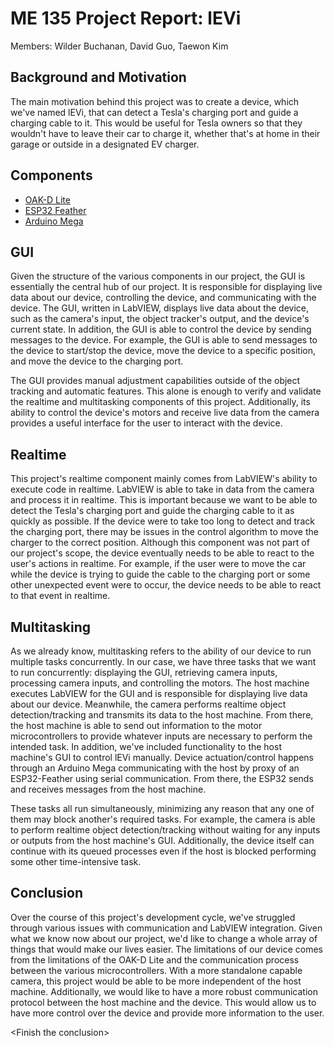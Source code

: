 # ME 135 Project Report: lEVi

Members: Wilder Buchanan, David Guo, Taewon Kim

## Background and Motivation

The main motivation behind this project was to create a device, which we've named lEVi, that can detect a Tesla's charging port and guide a charging cable to it. This would be useful for Tesla owners so that they wouldn't have to leave their car to charge it, whether that's at home in their garage or outside in a designated EV charger.

## Components

-   [OAK-D Lite](https://shop.luxonis.com/collections/oak-cameras-1/products/oak-d-lite-1)
-   [ESP32 Feather](https://www.adafruit.com/product/3405)
-   [Arduino Mega](https://store-usa.arduino.cc/products/arduino-mega-2560-rev3?selectedStore=us)

## GUI

Given the structure of the various components in our project, the GUI is essentially the central hub of our project. It is responsible for displaying live data about our device, controlling the device, and communicating with the device. The GUI, written in LabVIEW, displays live data about the device, such as the camera's input, the object tracker's output, and the device's current state. In addition, the GUI is able to control the device by sending messages to the device. For example, the GUI is able to send messages to the device to start/stop the device, move the device to a specific position, and move the device to the charging port.

The GUI provides manual adjustment capabilities outside of the object tracking and automatic features. This alone is enough to verify and validate the realtime and multitasking components of this project. Additionally, its ability to control the device's motors and receive live data from the camera provides a useful interface for the user to interact with the device.

## Realtime

This project's realtime component mainly comes from LabVIEW's ability to execute code in realtime. LabVIEW is able to take in data from the camera and process it in realtime. This is important because we want to be able to detect the Tesla's charging port and guide the charging cable to it as quickly as possible. If the device were to take too long to detect and track the charging port, there may be issues in the control algorithm to move the charger to the correct position. Although this component was not part of our project's scope, the device eventually needs to be able to react to the user's actions in realtime. For example, if the user were to move the car while the device is trying to guide the cable to the charging port or some other unexpected event were to occur, the device needs to be able to react to that event in realtime.

## Multitasking

As we already know, multitasking refers to the ability of our device to run multiple tasks concurrently. In our case, we have three tasks that we want to run concurrently: displaying the GUI, retrieving camera inputs, processing camera inputs, and controlling the motors. The host machine executes LabVIEW for the GUI and is responsible for displaying live data about our device. Meanwhile, the camera performs realtime object detection/tracking and transmits its data to the host machine. From there, the host machine is able to send out information to the motor microcontrollers to provide whatever inputs are necessary to perform the intended task. In addition, we've included functionality to the host machine's GUI to control lEVi manually. Device actuation/control happens through an Arduino Mega communicating with the host by proxy of an ESP32-Feather using serial communication. From there, the ESP32 sends and receives messages from the host machine.

These tasks all run simultaneously, minimizing any reason that any one of them may block another's required tasks. For example, the camera is able to perform realtime object detection/tracking without waiting for any inputs or outputs from the host machine's GUI. Additionally, the device itself can continue with its queued processes even if the host is blocked performing some other time-intensive task.

## Conclusion

Over the course of this project's development cycle, we've struggled through various issues with communication and LabVIEW integration. Given what we know now about our project, we'd like to change a whole array of things that would make our lives easier. The limitations of our device comes from the limitations of the OAK-D Lite and the communication process between the various microcontrollers. With a more standalone capable camera, this project would be able to be more independent of the host machine. Additionally, we would like to have a more robust communication protocol between the host machine and the device. This would allow us to have more control over the device and provide more information to the user.

\<Finish the conclusion>